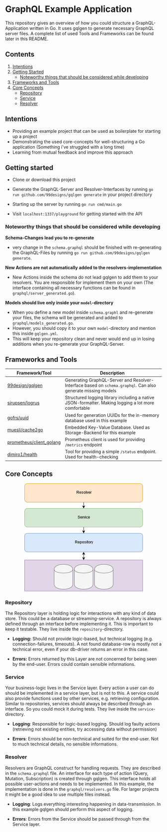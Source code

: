 # GraphQL Example Application
This repository gives an overview of how you could structure a GraphQL-Application written in Go. It uses gqlgen to generate necessary GraphQL server files. A complete list of used Tools and Frameworks can be found later in this README.

## Contents
1. [Intentions](#intentions)
2. [Getting Started](#getting-started)
    * [Noteworthy things that should be considered while developing](#noteworthy-things-that-should-be-considered-while-developing)
3. [Frameworks and Tools](#frameworks-and-tools)
4. [Core Concepts](#core-concepts)
    * [Repository](#repository)
    * [Service](#service)
    * [Resolver](#resolver)

## Intentions
* Providing an example project that can be used as boilerplate for starting up a project
* Demonstrating the used core-concepts for well-structuring a Go application (Something i've struggled with a long time) 
* Learning from mutual feedback and improve this approach

## Getting started
* Clone or download this project

* Generate the GraphQL-Server and Resolver-Interfaces by running `go run github.com/99designs/gqlgen generate` in your project directory

* Starting up the server by running `go run cmd/main.go`

* Visit `localhost:1337/playground` for getting started with the API

### Noteworthy things that should be considered while developing
**Schema-Changes lead you to re-generate**
* very change in the `schema.graphql` should be finished with re-generating the GraphQL-Files by running `go run github.com/99designs/gqlgen generate`.

**New Actions are not automatically added to the resolvers-implementation**
* New Actions inside the schema do not lead gqlgen to add them to your resolvers. You are responsible for implement them on your own (The interface containing all necessary functions can be found in `graphql/server_generated.go`).

**Models should live only inside your `model`-directory**
* When you define a new model inside `schema.graphl` and re-generate your files, the schema will be generated and added to `graphql/models_generated.go`.
* However, you should copy it to your own `model`-directory and mention this inside `gqlgen.yml`.
* This will keep your repository clean and never would end up in losing additions when you re-generate your GraphQL-Server.

## Frameworks and Tools
|Framework/Tool|Description|
|---|---|
|[99design/gqlgen](https://github.com/99designs/gqlgen)|Generating GraphQL-Server and Resolver-Interface based on `schema.graphql`. Can also generate missing models|
|[sirupsen/logrus](https://github.com/sirupsen/logrus)|Structured logging library including a native JSON-formatter. Making logging a lot more comfortable|
|[gofrs/uuid](https://github.com/gofrs/uuid)|Used for generation UUIDs for the in-memory database used in this example|
|[muesli/cache2go](https://github.com/muesli/cache2go)|Embedded Key-Value Database. Used as Storage-Backend for this example|
|[prometheus/client_golang](https://github.com/prometheus/client_golang)|Prometheus client is used for providing `/metrics` endpoint|
|[dimiro1/health](https://github.com/dimiro1/health)|Tool for providing a simple `/status` endpoint. Used for health-checking|
## Core Concepts
<p align="center">
    <img src="./graphql-example-architecture.png" alt="architectorial overview" />
</p>

### Repository
The Repository layer is holding logic for interactions with any kind of data store.
This could be a database or streaming-service.
A repository is always defined through an interface before implementing it.
This is important to keep it testable.
They live inside the `repository`-directory.

* **Logging:** Should not provide logic-based, but technical logging (e.g. connection-failures, timeouts). A not found database-row is mostly not a technical error, even if your db-driver returns an error in this case.

* **Errors:** Errors returned by this Layer are not concerned for being seen by the end-user. Errors could contain sensible informations.

### Service
Your business-logic lives in the Service layer.
Every action a user can do should be implemented in a service layer, but is not to this.
A service could also provide functions used by other services, e.g. retrieving configuration.
Similar to repositories, services should always be described through an interface.
So you could mock it during tests.
They live inside the `service`-directory.

* **Logging**: Responsible for logic-based logging. Should log faulty actions (retrieving not existing entities, try accessing data without permission)

* **Errors**: Errors should be non-technical and suited for the end-user. Not to much technical details, no sensible informations.

### Resolver
Resolvers are GraphQL construct for handling requests.
They are described in the `schema.graphql` file.
An interface for each type of action (Query, Mutation, Subscription) is created through gqlgen.
This interface holds all possible user-actions and needs to be implemented.
In this example, the implementation is done in the `graphql/resolvers.go` file.
For larger projects it might be a good idea to use multiple files instead.

* **Logging**: Logs everything interesting happening in data-transmission. In this example gqlgen should perform this aspect of logging.

* **Errors**: Errors from the Service should be passed through from the Service layer.